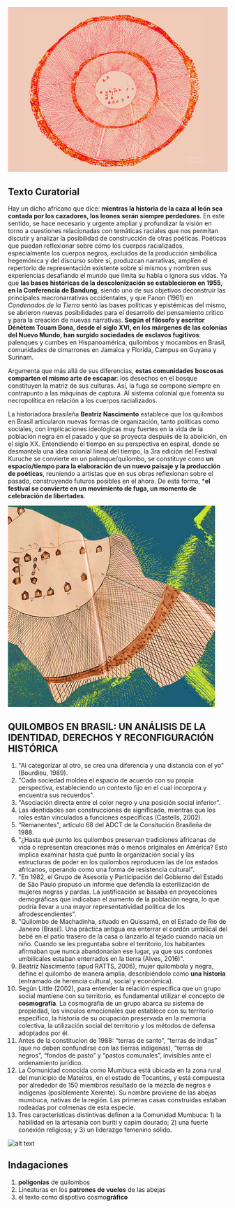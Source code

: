 ![alt text](img/kuruche2024_1.png)

## Texto Curatorial 

Hay un dicho africano que dice: **mientras la historia de la caza al león sea contada por los cazadores, los leones serán siempre perdedores**. En este sentido, se hace necesario y urgente ampliar y profundizar la visión en torno a cuestiones relacionadas con temáticas raciales que nos permitan discutir y analizar la posibilidad de construcción de otras poéticas. Poéticas que puedan reflexionar sobre cómo los cuerpos racializados, especialmente los cuerpos negros, excluidos de la producción simbólica hegemónica y del discurso sobre sí,  produzcan narrativas, amplíen el repertorio de representación existente sobre sí mismos y nombren sus experiencias desafiando el mundo que limita su habla o ignora sus vidas. Ya que **las bases históricas de la descolonización se establecieron en 1955, en la Conferencia de Bandung**, siendo
uno de sus objetivos deconstruir las principales macronarrativas occidentales, y que Fanon (1961) en _Condenados de la Tierra_ sentó las bases políticas y epistémicas del mismo, se abrieron nuevas posibilidades para el desarrollo del pensamiento crítico y para la creación de nuevas narrativas. **Según el filósofo y escritor Dénètem Touam Bona, desde el siglo XVI, en los márgenes de las colonias del Nuevo Mundo, han surgido sociedades de esclavos fugitivos**: palenques y cumbes en Hispanoamérica, quilombos y mocambos en Brasil, comunidades de cimarrones en Jamaica y Florida, Campus en Guyana y Surinam.

Argumenta que más allá de sus diferencias, **estas comunidades boscosas comparten el mismo arte de escapar**: los desechos en el bosque constituyen la matriz de sus culturas. Así, la fuga se compone siempre en contrapunto a las máquinas de captura. Al sistema colonial que fomenta su necropolítica en relación a los cuerpos racializados.

La historiadora brasileña **Beatriz Nascimento** establece que los quilombos en Brasil articularon nuevas formas de organización, tanto políticas como sociales, con implicaciones ideológicas muy fuertes en la vida de la población negra en el pasado y que se proyecta después de la abolición, en el siglo XX. Entendiendo el tiempo en su perspectiva en espiral, donde se desmantela una idea colonial lineal del tiempo, la 3ra edición del Festival Kuruche se convierte en un palenque/quilombo, se constituye como **un espacio/tiempo para la elaboración de un nuevo paisaje y la producción de poéticas**, reuniendo a artistas que en sus obras reflexionan sobre el pasado, construyendo
futuros posibles en el ahora. De esta forma, ***el festival se convierte en un movimiento de fuga, un momento de celebración de libertades**.

![alt text](img/kuruche2024_2.png)

## QUILOMBOS EN BRASIL: UN ANÁLISIS DE LA IDENTIDAD, DERECHOS Y RECONFIGURACIÓN HISTÓRICA

1. "Al categorizar al otro, se crea una diferencia y una distancia con el yo" (Bourdieu, 1989).
2. "Cada sociedad moldea el espacio de acuerdo con su propia perspectiva, estableciendo un contexto fijo en el cual incorpora y encuentra sus recuerdos".
3. "Asociación directa entre el color negro y una posición social inferior".
4. Las identidades son construcciones de significado, mientras que los roles están vinculados a funciones específicas (Castells, 2002).
5. “Remanentes", artículo 68 del ADCT de la Consitución Brasileña de 1988.
6. "¿Hasta qué punto los quilombos preservan tradiciones africanas de vida o representan creaciones más o menos originales en América? Esto implica examinar hasta qué punto la organización social y las estructuras de poder en los quilombos reproducen las de los estados africanos, operando como una forma de resistencia cultural".
7. "En 1982, el Grupo de Asesoría y Participación del Gobierno del Estado de São Paulo propuso un informe que defendía la esterilización de mujeres negras y pardas. La justificación se basaba en proyecciones demográficas que indicaban el aumento de la población negra, lo que podría llevar a una mayor representatividad política de los afrodescendientes".
8. "Quilombo de Machadinha, situado en Quissamã, en el Estado de Río de Janeiro (Brasil). Una práctica antigua era enterrar el cordón umbilical del bebé en el patio trasero de la casa o lanzarlo al tejado cuando nacía un niño. Cuando se les preguntaba sobre el territorio, los habitantes afirmaban que nunca abandonarían ese lugar, ya que sus cordones umbilicales estaban enterrados en la tierra (Alves, 2016)". 
9. Beatriz Nascimento (apud RATTS, 2006), mujer quilombola y negra, define el quilombo de manera amplia, describiéndolo como **una historia** (entramado de herencia cultural, social y económica).
10. Según Little (2002), para entender la relación específica que un grupo social mantiene con su territorio, es fundamental utilizar el concepto de **cosmografía**. La cosmografía de un grupo abarca su sistema de propiedad, los vínculos emocionales que establece con su territorio específico, la historia de su ocupación preservada en la memoria colectiva, la utilización social del territorio y los métodos de defensa adoptados por él.
11. Antes de la constitucion de 1988: “terras de santo”, “terras de indias” (que no deben confundirse con las tierras indígenas), “terras de negros”, “fondos de pasto” y “pastos comunales”, invisibles ante el ordenamiento jurídico.
12. La Comunidad conocida como Mumbuca está ubicada en la zona rural del municipio de Mateiros, en el estado de Tocantins, y está compuesta por alrededor de 150 miembros resultado de la mezcla de negros e indígenas (posiblemente Xerente). Su nombre proviene de las abejas mumbuca, nativas de la región. Las primeras casas construidas estaban rodeadas por colmenas de esta especie.
13. Tres características distintivas definen a la Comunidad Mumbuca: 1) la habilidad en la artesanía con buriti y capim dourado; 2) una fuerte conexión religiosa; y 3) un liderazgo femenino sólido.

![alt text](img/30bb8b1ee69cbf0c882142eef593b9b2.avif)


## Indagaciones
1. **poligonias** de quilombos
2. Lineaturas en los **patrones de vuelos** de las abejas
3. el texto como dispotivo cosmo**gráfico**
